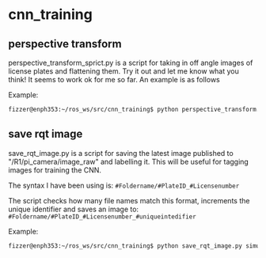 # cnn_training

## perspective transform
perspective_transform_sprict.py is a script for taking in off angle images of license plates and flattening them. Try it out and let me know what you think! It seems to work ok for me so far. An example is as follows

Example:
``` bash
fizzer@enph353:~/ros_ws/src/cnn_training$ python perspective_transform.py simulation_data/weird_off_angle_9.png
```
## save rqt image
save_rqt_image.py is a script for saving the latest image published to "/R1/pi_camera/image_raw" and labelling it. This will be useful for tagging images for training the CNN. 

The syntax I have been using is:
`#Foldername/#PlateID_#Licensenumber`

The script checks how many file names match this format, increments the unique identifier and saves an image to:
`#Foldername/#PlateID_#Licensenumber_#uniqueintedifier`

Example:
``` bash
fizzer@enph353:~/ros_ws/src/cnn_training$ python save_rqt_image.py simulation_data/P2_EG31
```
